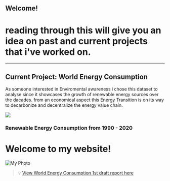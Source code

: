 ## Welcome!

# reading through this will give you an idea on past and current projects that i've worked on.

---
## Current Project: World Energy Consumption

As someone interested in Enviromental awareness i chose this dataset to analyse since it showcases the growth of renewable energy sources over the dacades. from an economical aspect this Energy Transition is on its way to decarbonize and decentralize the energy value chain.

<img src="https://images.nationalgeographic.org/image/upload/t_edhub_resource_key_image/v1638891998/EducationHub/photos/renewable-resources.jpg"/>

### Renewable Energy Consumption from 1990 - 2020
<body>
	<h1>Welcome to my website!</h1>
	<img src="https://www.kaggleusercontent.com/kf/88902543/eyJhbGciOiJkaXIiLCJlbmMiOiJBMTI4Q0JDLUhTMjU2In0..vvlp7XE6fnQu1vWA9Zgy0Q.1DoyN6pBFZKEJ5wl2qlJsoFnK5lmU94Slf4h1GzpM1GsJd1IwVTxq1WQGitAbkPVAbPWA09wFK7V4xd3zbIG75g-BbsEam0DBV6nwop6Yn-QfKZ2IuWqtU9r4-yl_qniQ7zogeElbU_mQKaiJ_XF8vUfC50UJIjntFo6C0T7jaD2oZ1fn9KEmEYh7nW6NnJd8TW23toUM6imnTks3Vgx8ITr2lyuB6ga0jiAtfDuG6iSZED-BRhlYpI-mFnvkOosyR6XjSEU_qnpAUCs-935VXni8euBSmqK0AFLzlG579ABJSut2TqGEU_7CcWQrA79yijiGL6Wd4sCOD6MWJ-BZeWoPMxSDliBkErlr1j114iNve0bEmBlVbHnuczIykAu53uNN0ea7g5GiNCEx0jUWZi9E1Hx512cl1smEYUYx5k8yvd8pH4ARgCH-i45EchfXBrCgc3D46mqBI6JdPICwsydE4AbyR8kL8A0muk-GD8PHV1_HK-n8UhUoewgpAlo1fjCW0h2xs0C1IzAAzPXqOYJhX-f1d-51UOoL5MT5jVix1Uo8r8W_pvvAlKRxd1M51zHWh69zzARA8im6slr8mrHAjrADvKRvo_1kRwBMHFCz6QJ3nCJPTAKv9jH46hxmiSqall_ty02KlwZBkahmrKeqoi_FOyljY2nOoyN7EdjAuMJS2iVCiMoYRNFJHuy.07IoTB82S8ahuvKBdk2rZQ/__results___files/__results___6_1.png" alt="My Photo">
</body>
</html>


> 💡 [View World Energy Consumption 1st draft report here](https://github.com/Siri2023/World-Energy-Consumption.git)
